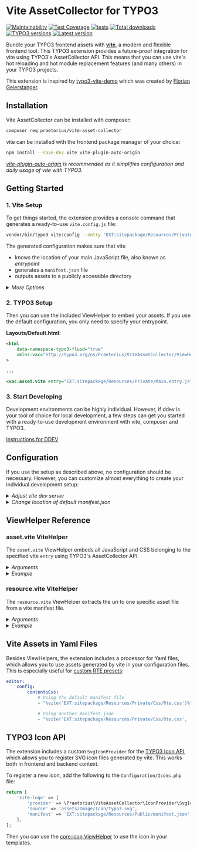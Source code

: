 # Vite AssetCollector for TYPO3

[![Maintainability](https://api.codeclimate.com/v1/badges/161b455fe0abc70be677/maintainability)](https://codeclimate.com/github/s2b/vite-asset-collector/maintainability)
[![Test Coverage](https://api.codeclimate.com/v1/badges/161b455fe0abc70be677/test_coverage)](https://codeclimate.com/github/s2b/vite-asset-collector/test_coverage)
[![tests](https://github.com/s2b/vite-asset-collector/actions/workflows/tests.yaml/badge.svg)](https://github.com/s2b/vite-asset-collector/actions/workflows/tests.yaml)
[![Total downloads](https://typo3-badges.dev/badge/vite_assetcollector/downloads/shields.svg)](https://extensions.typo3.org/extension/vite_asset_collector)
[![TYPO3 versions](https://typo3-badges.dev/badge/vite_assetcollector/typo3/shields.svg)](https://extensions.typo3.org/extension/vite_asset_collector)
[![Latest version](https://typo3-badges.dev/badge/vite_assetcollector/version/shields.svg)](https://extensions.typo3.org/extension/vite_asset_collector)

Bundle your TYPO3 frontend assets with **[vite](https://vitejs.dev/)**, a modern
and flexible frontend tool. This TYPO3 extension provides a future-proof
integration for vite using TYPO3's AssetCollector API.
This means that you can use vite's hot reloading and hot module replacement features
(and many others) in your TYPO3 projects.

This extension is inspired by
[typo3-vite-demo](https://github.com/fgeierst/typo3-vite-demo) which was created
by [Florian Geierstanger](https://github.com/fgeierst/).

## Installation

Vite AssetCollector can be installed with composer:

```sh
composer req praetorius/vite-asset-collector
```

vite can be installed with the frontend package manager of your choice:

```sh
npm install --save-dev vite vite-plugin-auto-origin
```

*[vite-plugin-auto-origin](https://www.npmjs.com/package/vite-plugin-auto-origin)
is recommended as it simplifies configuration and daily usage of vite with TYPO3.*

## Getting Started

### 1. Vite Setup

To get things started, the extension provides a console command that generates a
ready-to-use `vite.config.js` file:

```sh
vendor/bin/typo3 vite:config --entry 'EXT:sitepackage/Resources/Private/Main.entry.js' --outputfile ./vite.config.js
```

The generated configuration makes sure that vite

* knows the location of your main JavaScript file, also known as *entrypoint*
* generates a `manifest.json` file
* outputs assets to a publicly accessible directory

<details>
    <summary><i>More Options</i></summary>

* You can define multiple `--entry` options.
* You can add `--glob` to enable pattern matching for your entrypoint paths
([fast-glob](https://www.npmjs.com/package/fast-glob) required).
* If you omit `--outputfile`, the file content will be outputted instead.
* Add `--no-auto-origin` if you don't want to use
[vite-plugin-auto-origin](https://www.npmjs.com/package/vite-plugin-auto-origin).
Note that you need to specify `VITE_DEV_ORIGIN` manually then.
* `--help` shows all available options.

</details>

### 2. TYPO3 Setup

Then you can use the included ViewHelper to embed your assets. If you use the default
configuration, you only need to specify your entrypoint.

**Layouts/Default.html**:

```xml
<html
    data-namespace-typo3-fluid="true"
    xmlns:vac="http://typo3.org/ns/Praetorius/ViteAssetCollector/ViewHelpers"
>

...

<vac:asset.vite entry="EXT:sitepackage/Resources/Private/Main.entry.js" />
```

### 3. Start Developing

Development environments can be highly individual. However, if ddev is your
tool of choice for local development, a few steps can get you started with
a ready-to-use development environment with vite, composer and TYPO3.

[Instructions for DDEV](./Documentation/DdevSetup.md)

## Configuration

If you use the setup as described above, no configuration should be necessary.
However, you can customize almost everything to create your individual development
setup:

<details>
    <summary><i>Adjust vite dev server</i></summary>

The extension has two configuration options to setup the vite dev server.
By default, both are set to `auto`, which means:

* Dev server will only be used in `Development` context
* Dev server uri will be determined automatically for environments with
[vite-serve for DDEV](https://github.com/torenware/ddev-viteserve) set up

You can adjust both options in your `$TYPO3_CONF_VARS`, for example:

```php
// Setup vite dev server based on configuration in .env file
// TYPO3_VITE_DEV_SERVER='https://localhost:1234'
$GLOBALS['TYPO3_CONF_VARS']['EXTENSIONS']['vite_asset_collector']['useDevServer'] = (bool) getenv('TYPO3_VITE_DEV_SERVER');
$GLOBALS['TYPO3_CONF_VARS']['EXTENSIONS']['vite_asset_collector']['devServerUri'] = (string) getenv('TYPO3_VITE_DEV_SERVER');
```

</details>

<details>
    <summary><i>Change location of default manifest.json</i></summary>

You can specify a default manifest file in the extension configuration.
By default, this is set to `_assets/vite/manifest.json`, so it will run
out-of-the-box if you generated your vite configuration with this extension.

If you change the path here, please be aware that you need to adjust your
the `outDir` in your `vite.config.js` as well:

```php
$GLOBALS['TYPO3_CONF_VARS']['EXTENSIONS']['vite_asset_collector']['defaultManifest'] = 'EXT:sitepackage/Resources/Public/Vite/manifest.json';
```

If you use the `vite.config.js` provided by the extension:

```js
// Output path for generated assets
const VITE_OUTPUT_PATH = 'packages/sitepackage/Resources/Public/Vite/';
```

If you use your own `vite.config.js`:

```js
export default defineConfig({
    // ...
    outDir: 'path/to/sitepackage/Resources/Public/Vite/',
})
```

</details>

## ViewHelper Reference

### asset.vite ViteHelper

The `asset.vite` ViewHelper embeds all JavaScript and CSS belonging to the
specified vite `entry` using TYPO3's AssetCollector API.

<details>
    <summary><i>Arguments</i></summary>

* `manifest` (type: `string`): Path to your manifest.json file. If omitted,
default manifest from extension configuration will be used instead.

* `entry` (type: `string`): Identifier of the desired vite entrypoint;
this is the value specified as `input` in the vite configuration file. Can be
omitted if manifest file exists and only one entrypoint is present.

* `devTagAttributes` (type: `array`): HTML attributes that should be added to
script tags that point to the vite dev server

* `scriptTagAttributes` (type: `array`): HTML attributes that should be added
to script tags for built JavaScript assets

* `cssTagAttributes` (type: `array`): HTML attributes that should be added to
css link tags for built CSS assets

* `priority` (type: `bool`, default: `false`): Include assets before other assets
in HTML

* `useNonce` (type: `bool`, default: `false`): Whether to use the global nonce value

* `addCss` (type: `bool`, default: `true`): If set to `false`, CSS files associated
with the entry point won't be added to the asset collector

</details>

<details>
    <summary><i>Example</i></summary>

```xml
<vac:asset.vite
    manifest="EXT:sitepackage/Resources/Public/Vite/manifest.json"
    entry="EXT:sitepackage/Resources/Private/JavaScript/Main.js"
    scriptTagAttributes="{
        type: 'text/javascript',
        async: 1
    }"
    cssTagAttributes="{
        media: 'print'
    }"
    priority="1"
/>
```

</details>


### resource.vite ViteHelper

The `resource.vite` ViewHelper extracts the uri to one specific asset file from a vite
manifest file.

<details>
    <summary><i>Arguments</i></summary>

* `manifest` (type: `string`): Path to your manifest.json file. If omitted,
default manifest from extension configuration will be used instead.

* `file` (type: `string`): Identifier of the desired asset file for which a uri
should be generated

</details>

<details>
    <summary><i>Example</i></summary>

This can be used to preload certain assets in the HTML `<head>` tag:

```xml
<f:section name="HeaderAssets">
    <link
        rel="preload"
        href="{vac:resource.vite(file: 'EXT:sitepackage/Resources/Private/Fonts/webfont.woff2')}"
        as="font"
        type="font/woff2"
        crossorigin
    />
</f:section>
```

</details>

## Vite Assets in Yaml Files

Besides ViewHelpers, the extension includes a processor for Yaml files, which allows you
to use assets generated by vite in your configuration files. This is especially useful for
[custom RTE presets](https://docs.typo3.org/c/typo3/cms-rte-ckeditor/main/en-us/Configuration/Examples.html):

```yaml
editor:
    config:
        contentsCss:
            # Using the default manifest file
            - "%vite('EXT:sitepackage/Resources/Private/Css/Rte.css')%"

            # Using another manifest.json
            - "%vite('EXT:sitepackage/Resources/Private/Css/Rte.css', 'path/to/manifest.json')%"
```

## TYPO3 Icon API

The extension includes a custom `SvgIconProvider` for the
[TYPO3 Icon API](https://docs.typo3.org/m/typo3/reference-coreapi/main/en-us/ApiOverview/Icon/Index.html),
which allows you to register SVG icon files generated by vite. This works both in frontend
and backend context.

To register a new icon, add the following to the `Configuration/Icons.php` file:

```php
return [
    'site-logo' => [
        'provider' => \Praetorius\ViteAssetCollector\IconProvider\SvgIconProvider::class,
        'source' => 'assets/Image/Icon/typo3.svg',
        'manifest' => 'EXT:sitepackage/Resources/Public/manifest.json', // optional, defaults to defaultManifest
    ],
];
```

Then you can use the [core:icon ViewHelper](https://docs.typo3.org/other/typo3/view-helper-reference/main/en-us/typo3/core/latest/Icon.html)
to use the icon in your templates.
